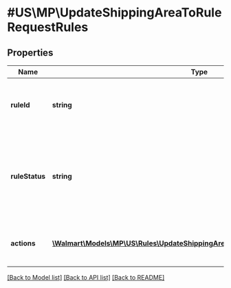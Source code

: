 # #US\MP\UpdateShippingAreaToRuleRequestRules

## Properties

Name | Type | Description | Notes
------------ | ------------- | ------------- | -------------
**ruleId** | **string** | Unique identifier of the rule created for custom rule assortment. | [optional]
**ruleStatus** | **string** | Status of the rule post the rule creation. Allowed values are Active, Inactive, Submitted. | [optional]
**actions** | [**\Walmart\Models\MP\US\Rules\UpdateShippingAreaToRuleRequestRulesActionsInner[]**](UpdateShippingAreaToRuleRequestRulesActionsInner.md) | Defines the two day state coverage areas. | [optional]


[[Back to Model list]](../) [[Back to API list]](../../Api/US/MP) [[Back to README]](../../README.md)
